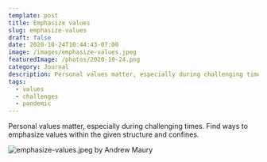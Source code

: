 ```yaml
---
template: post
title: Emphasize values
slug: emphasize-values
draft: false
date: 2020-10-24T10:44:43-07:00
image: /images/emphasize-values.jpeg
featuredImage: /photos/2020-10-24.png
category: Journal
description: Personal values matter, especially during challenging times. Find ways to emphasize values within the given structure and confines.
tags:
  - values
  - challenges
  - pandemic
---
```

Personal values matter, especially during challenging times. Find ways to emphasize values within the given structure and confines.

![emphasize-values.jpeg by Andrew Maury](/images/emphasize-values.jpeg)
